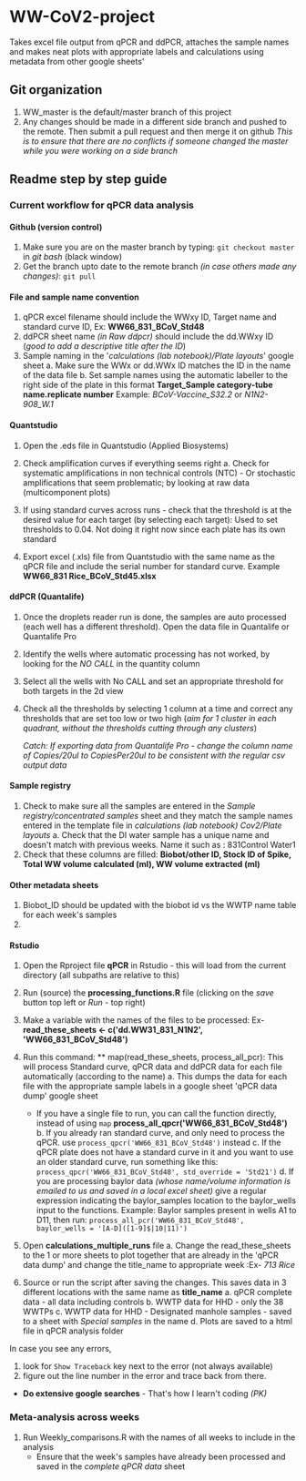 # WW-CoV2-project
Takes excel file output from qPCR and ddPCR, attaches the sample names and makes neat plots with appropriate labels and calculations using metadata from other google sheets'

## Git organization
1. WW_master is the default/master branch of this project
2. Any changes should be made in a different side branch and pushed to the remote. Then submit a pull request and then merge it on github 
  *This is to ensure that there are no conflicts if someone changed the master while you were working on a side branch*

## Readme step by step guide
### Current workflow for qPCR data analysis

#### Github (version control)
1. Make sure you are on the master branch by typing: `git checkout master` in *git bash* (black window)
2. Get the branch upto date to the remote branch *(in case others made any changes)*: `git pull`
	
#### File and sample name convention
1. qPCR excel filename should include the WWxy ID, Target name and standard curve ID, Ex: **WW66_831_BCoV_Std48** 
2. ddPCR sheet name *(in Raw ddpcr)* should include the dd.WWxy ID (*good to add a descriptive title after the ID*)
3. Sample naming in the '*calculations (lab notebook)/Plate layouts*' google sheet
    a. Make sure the WWx or dd.WWx ID matches the ID in the name of the data file
    b. Set sample names using the automatic labeller to the right side of the plate in this format
	**Target_Sample category-tube name.replicate number**
	Example: *BCoV-Vaccine_S32.2* or *N1N2-908_W.1*
	
#### Quantstudio
1. Open the .eds file in Quantstudio (Applied Biosystems)
2. Check amplification curves if everything seems right
    a. Check for systematic amplifications in non technical controls (NTC) - Or stochastic amplifications that seem problematic; by looking at raw data (multicomponent plots)
3. If using standard curves across runs - check that the threshold is at the desired value for each target (by selecting each target): Used to set thresholds to 0.04. Not doing it right now since each plate has its own standard  
4. Export excel (.xls) file from Quantstudio with the same name as the qPCR file and include the serial number for standard curve. Example **WW66_831 Rice_BCoV_Std45.xlsx** 
	
	*<Make sure you mirror the directory structure for the excel files and qPCR analysis folders>*
	
#### ddPCR (Quantalife)
1. Once the droplets reader run is done, the samples are auto processed (each well has a different threshold). Open the data file in Quantalife or Quantalife Pro
2. Identify the wells where automatic processing has not worked, by looking for the *NO CALL* in the quantity column
3. Select all the wells with No CALL and set an appropriate threshold for both targets in the 2d view
4. Check all the thresholds by selecting 1 column at a time and correct any thresholds that are set too low or two high (*aim for 1 cluster in each quadrant, without the thresholds cutting through any clusters*)

	*Catch: If exporting data from Quantalife Pro - change the column name of Copies/20ul to CopiesPer20ul to be consistent with the regular csv output data*
	
#### Sample registry
1. Check to make sure all the samples are entered in the *Sample registry/concentrated samples* sheet and they match the sample names entered in the template file in *calculations (lab notebook) Cov2/Plate layouts*
a. Check that the DI water sample has a unique name and doesn't match with previous weeks. Name it such as : 831Control Water1
2. Check that these columns are filled: **Biobot/other ID, Stock ID of Spike, Total WW volume calculated (ml), WW volume extracted (ml)**

#### Other metadata sheets
1. Biobot_ID should be updated with the biobot id vs the WWTP name table for each week's samples
2. 

#### Rstudio
1. Open the Rproject file **qPCR** in Rstudio - this will load from the current directory (all subpaths are relative to this) 
2. Run (source) the **processing_functions.R** file (clicking on the *save* button top left or *Run* - top right)
3. Make a variable with the names of the files to be processed: Ex- **read_these_sheets <- c('dd.WW31_831_N1N2', 'WW66_831_BCoV_Std48')**
4. Run this command: ** map(read_these_sheets, process_all_pcr): This will process Standard curve, qPCR data and ddPCR data for each file automatically (according to the name)
    a. This dumps the data for each file with the appropriate sample labels in a google sheet 'qPCR data dump' google sheet
    - If you have a single file to run, you can call the function directly, instead of using `map` **process_all_qpcr('WW66_831_BCoV_Std48')**
    b. If you already ran standard curve, and only need to process the qPCR. use `process_qpcr('WW66_831_BCoV_Std48')` instead
    c. If the qPCR plate does not have a standard curve in it and you want to use an older standard curve, run something like this: `process_qpcr('WW66_831_BCoV_Std48', std_override = 'Std21')`
    d. If you are processing baylor data *(whose name/volume information is emailed to us and saved in a local excel sheet)* give a regular expression indicating the baylor_samples location to the baylor_wells input to the functions. Example: Baylor samples present in wells A1 to D11, then run: `process_all_pcr('WW66_831_BCoV_Std48', baylor_wells = '[A-D]([1-9]$|10|11)')` 
    
5. Open **calculations_multiple_runs** file
    a. Change the read_these_sheets to the 1 or more sheets to plot together that are already in the 'qPCR data dump' and change the title_name to appropriate week :Ex- *713 Rice*
6. Source or run the script after saving the changes. This saves data in 3 different locations with the same name as **title_name**
    a. qPCR complete data - all data including controls
    b. WWTP data for HHD - only the 38 WWTPs
    c. WWTP data for HHD - Designated manhole samples - saved to a sheet with *Special samples* in the name
    d. Plots are saved to a html file in qPCR analysis folder


In case you see any errors,
1. look for `Show Traceback` key next to the error (not always available)
2. figure out the line number in the error and trace back from there. 
- **Do extensive google searches** - That's how I learn't coding *(PK)*


### Meta-analysis across weeks

1. Run Weekly_comparisons.R with the names of all weeks to include in the analysis
      - Ensure that the week's samples have already been processed and saved in the *complete qPCR data* sheet